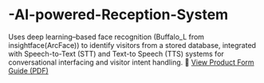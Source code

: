 # -AI-powered-Reception-System
 Uses deep learning–based face recognition (Buffalo_L from insightface(ArcFace)) to identify  visitors from a stored database, integrated with Speech-to-Text (STT) and Text-to Speech (TTS) systems for conversational interfacing and visitor intent handling.
📄 [View Product Form Guide (PDF)]()
